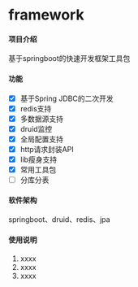 # framework

#### 项目介绍
基于springboot的快速开发框架工具包

#### 功能
- [x] 基于Spring JDBC的二次开发
- [x] redis支持
- [x] 多数据源支持
- [x] druid监控
- [x] 全局配置支持
- [x] http请求封装API
- [x] lib瘦身支持
- [x] 常用工具包
- [ ] 分库分表

#### 软件架构
springboot、druid、redis、jpa


#### 使用说明
1. xxxx
2. xxxx
3. xxxx


